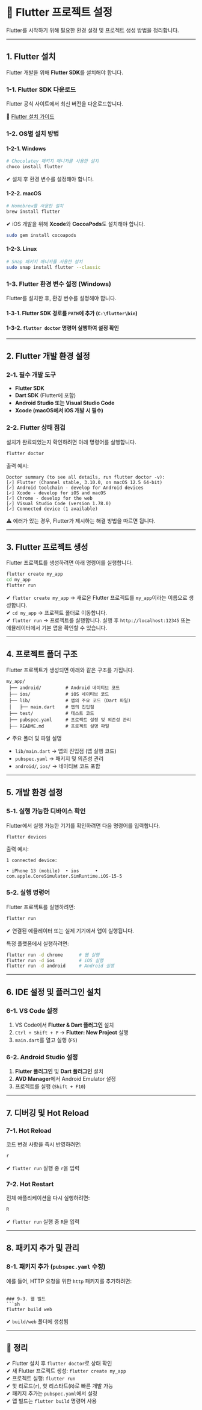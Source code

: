 # 📌 Flutter 프로젝트 설정

Flutter를 시작하기 위해 필요한 환경 설정 및 프로젝트 생성 방법을 정리합니다.

---

## 1. Flutter 설치

Flutter 개발을 위해 **Flutter SDK**를 설치해야 합니다.

### 1-1. Flutter SDK 다운로드
Flutter 공식 사이트에서 최신 버전을 다운로드합니다.

🔗 [Flutter 설치 가이드](https://docs.flutter.dev/get-started/install)

### 1-2. OS별 설치 방법

#### 1-2-1. Windows
```sh
# Chocolatey 패키지 매니저를 사용한 설치
choco install flutter
```
✔ 설치 후 환경 변수를 설정해야 합니다.

#### 1-2-2. macOS
```sh
# Homebrew를 사용한 설치
brew install flutter
```
✔ iOS 개발을 위해 **Xcode**와 **CocoaPods**도 설치해야 합니다.
```sh
sudo gem install cocoapods
```

#### 1-2-3. Linux
```sh
# Snap 패키지 매니저를 사용한 설치
sudo snap install flutter --classic
```

### 1-3. Flutter 환경 변수 설정 (Windows)
Flutter를 설치한 후, 환경 변수를 설정해야 합니다.
#### 1-3-1. **Flutter SDK 경로**를 `PATH`에 추가 (`C:\flutter\bin`)
#### 1-3-2. `flutter doctor` 명령어 실행하여 설정 확인

---

## 2. Flutter 개발 환경 설정

### 2-1. 필수 개발 도구
- **Flutter SDK**
- **Dart SDK** (Flutter에 포함)
- **Android Studio 또는 Visual Studio Code**
- **Xcode (macOS에서 iOS 개발 시 필수)**

### 2-2. Flutter 상태 점검
설치가 완료되었는지 확인하려면 아래 명령어를 실행합니다.
```sh
flutter doctor
```
출력 예시:
```
Doctor summary (to see all details, run flutter doctor -v):
[✓] Flutter (Channel stable, 3.10.0, on macOS 12.5 64-bit)
[✓] Android toolchain - develop for Android devices
[✓] Xcode - develop for iOS and macOS
[✓] Chrome - develop for the web
[✓] Visual Studio Code (version 1.78.0)
[✓] Connected device (1 available)
```
⚠️ 에러가 있는 경우, Flutter가 제시하는 해결 방법을 따르면 됩니다.

---

## 3. Flutter 프로젝트 생성

Flutter 프로젝트를 생성하려면 아래 명령어를 실행합니다.

```sh
flutter create my_app
cd my_app
flutter run
```

✔ `flutter create my_app` → 새로운 Flutter 프로젝트를 `my_app`이라는 이름으로 생성합니다.  
✔ `cd my_app` → 프로젝트 폴더로 이동합니다.  
✔ `flutter run` → 프로젝트를 실행합니다. 실행 후  `http://localhost:12345` 또는 에뮬레이터에서 기본 앱을 확인할 수 있습니다.  

---

## 4. 프로젝트 폴더 구조

Flutter 프로젝트가 생성되면 아래와 같은 구조를 가집니다.

```
my_app/
 ├── android/         # Android 네이티브 코드
 ├── ios/             # iOS 네이티브 코드
 ├── lib/             # 앱의 주요 코드 (Dart 파일)
 │   ├── main.dart    # 앱의 진입점
 ├── test/            # 테스트 코드
 ├── pubspec.yaml     # 프로젝트 설정 및 의존성 관리
 ├── README.md        # 프로젝트 설명 파일
```

✔ 주요 폴더 및 파일 설명
- `lib/main.dart` → 앱의 진입점 (앱 실행 코드)
- `pubspec.yaml` → 패키지 및 의존성 관리
- `android/`, `ios/` → 네이티브 코드 포함

---

## 5. 개발 환경 설정

### 5-1. 실행 가능한 디바이스 확인
Flutter에서 실행 가능한 기기를 확인하려면 다음 명령어를 입력합니다.

```sh
flutter devices
```

출력 예시:
```
1 connected device:

• iPhone 13 (mobile)  • ios      • com.apple.CoreSimulator.SimRuntime.iOS-15-5
```

### 5-2. 실행 명령어
Flutter 프로젝트를 실행하려면:

```sh
flutter run
```
✔ 연결된 에뮬레이터 또는 실제 기기에서 앱이 실행됩니다.

특정 플랫폼에서 실행하려면:
```sh
flutter run -d chrome      # 웹 실행
flutter run -d ios         # iOS 실행
flutter run -d android     # Android 실행
```

---

## 6. IDE 설정 및 플러그인 설치

### 6-1. **VS Code 설정**
1. VS Code에서 **Flutter & Dart 플러그인** 설치  
2. `Ctrl + Shift + P` → **Flutter: New Project** 실행  
3. `main.dart`를 열고 실행 (`F5`)

### 6-2. **Android Studio 설정**
1. **Flutter 플러그인** 및 **Dart 플러그인** 설치  
2. **AVD Manager**에서 Android Emulator 설정  
3. 프로젝트를 실행 (`Shift + F10`)

---

## 7. 디버깅 및 Hot Reload

### 7-1. **Hot Reload**
코드 변경 사항을 즉시 반영하려면:
```sh
r
```
✔ `flutter run` 실행 중 `r`을 입력

### 7-2. **Hot Restart**
전체 애플리케이션을 다시 실행하려면:
```sh
R
```
✔ `flutter run` 실행 중 `R`을 입력

---

## 8. 패키지 추가 및 관리

### 8-1. 패키지 추가 (`pubspec.yaml` 수정)
예를 들어, HTTP 요청을 위한 `http` 패키지를 추가하려면:

```y함

### 9-3. 웹 빌드
```sh
flutter build web
```
✔ `build/web` 폴더에 생성됨

---

## 🎯 정리

✔ Flutter 설치 후 `flutter doctor`로 상태 확인  
✔ 새 Flutter 프로젝트 생성: `flutter create my_app`  
✔ 프로젝트 실행: `flutter run`  
✔ 핫 리로드(`r`), 핫 리스타트(`R`)로 빠른 개발 가능  
✔ 패키지 추가는 `pubspec.yaml`에서 설정  
✔ 앱 빌드는 `flutter build` 명령어 사용  
